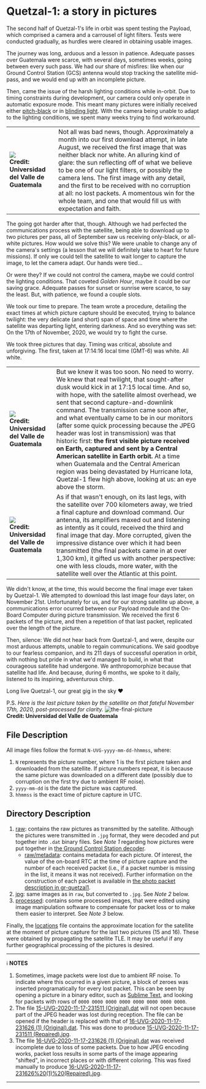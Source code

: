 # Quetzal-1: a story in pictures

The second half of Quetzal-1's life in orbit was spent testing the Payload, which comprised a camera and a carrousel of light filters. Tests were conducted gradually, as hurdles were cleared in obtaining usable images.

The journey was long, arduous and a lesson in patience. Adequate passes over Guatemala were scarce, with several days, sometimes weeks, going between every such pass. We had our share of misfires: like when our Ground Control Station (GCS) antenna would stop tracking the satellite mid-pass, and we would end up with an incomplete picture.

Then, came the issue of the harsh lighting conditions while in-orbit. Due to timing constraints during development, our camera could only operate in automatic exposure mode. This meant many pictures were initially received either [pitch-black](./jpg/4-UVG-2020-09-07-131315.jpg) or in [blinding light](./jpg/1-UVG-2020-07-25-204853.jpg). With the camera being unable to adapt to the lighting conditions, we spent many weeks trying to find workaround.

|||
|-|-|
| <img src="./jpg/3-UVG-2020-08-20-104736 (2).jpg"><br>**Credit: Universidad del Valle de Guatemala** | Not all was bad news, though. Approximately a month into our first download attempt, in late August, we received the first image that was neither black nor white. An alluring kind of glare: the sun reflecting off of what we believe to be one of our light filters, or possibly the camera lens. The first image with any detail, and the first to be received with no corruption at all: no lost packets. A momentous win for the whole team, and one that would fill us with expectation and faith. |

The going got harder after that, though. Although we had perfected the communications process with the satellite, being able to download up to two pictures per pass, all of September saw us receiving only-black, or all-white pictures. How would we solve this? We were unable to change any of the camera's settings (a lesson that we will definitely take to heart for future missions). If only we could tell the satellite to wait longer to capture the image, to let the camera adapt. Our hands were tied...

Or were they? If we could not control the camera, maybe we could control the lighting conditions. That coveted *Golden Hour*, maybe it could be our saving grace. Adequate passes for sunset or sunrise were scarce, to say the least. But, with patience, we found a couple slots.

We took our time to prepare. The team wrote a procedure, detailing the exact times at which picture capture should be executed, trying to balance twilight: the very delicate (and short) span of space and time where the satellite was departing light, entering darkness. And so everything was set: On the 17th of November, 2020, we would try to fight the curse.

We took three pictures that day. Timing was critical, absolute and unforgiving. The first, taken at 17:14:16 local time (GMT-6) was white. All white.

|||
|-|-|
| <img src="./jpg/15-UVG-2020-11-17-231511 (Repaired).jpg"><br>**Credit: Universidad del Valle de Guatemala** | But we knew it was too soon. No need to worry. We knew that real twilight, that sought-after dusk would kick in at 17:15 local time. And so, with hope, with the satellite almost overhead, we sent that second capture-and-downlink command. The transmission came soon after, and what eventually came to be in our monitors (after some quick processing because the JPEG header was lost in transmission) was that historic first: **the first visible picture received on Earth, captured and sent by a Central American satellite in Earth orbit.** At a time when Guatemala and the Central American region was being devastated by Hurricane Iota, Quetzal-1 flew high above, looking at us: an eye above the storm. |
| <img src="./jpg/16-UVG-2020-11-17-231626 (1) (Original).jpg"><br>**Credit: Universidad del Valle de Guatemala** | As if that wasn't enough, on its last legs, with the satellite over 700 kilometers away, we tried a final capture and download command. Our antenna, its amplifiers maxed out and listening as intently as it could, received the third and final image that day. More corrupted, given the impressive distance over which it had been transmitted (the final packets came in at over 1,300 km), it gifted us with another perspective: one with less clouds, more water, with the satellite well over the Atlantic at this point. |

We didn't know, at the time, this would become the final image ever taken by Quetzal-1. We attempted to download this last image four days later, on November 21st. Unfortunately for us, and for our strong satellite up above, a communications error ocurred between our Payload module and the On-Board Computer during picture transmission. We received the first 6 packets of the picture, and then a repetition of that last packet, replicated over the length of the picture.

Then, silence: We did not hear back from Quetzal-1, and were, despite our most arduous attempts, unable to regain communications. We said goodbye to our fearless companion, and its 211 days of successful operation in orbit, with nothing but pride in what we'd managed to build, in what that courageous satellite had undergone. We anthropomorphize because that satellite had life. And because, during 6 months, we spoke to it daily, listened to its inspiring, adventurous chirp.

Long live Quetzal-1, our great gig in the sky :heart:

P.S. *Here is the last picture taken by the satellite on that fateful November 17th, 2020, post-processed for clarity.*
![the-final-picture](./processed/16-UVG-2020-11-17-231626%20(1)%20(Repaired).jpg?raw=true "The final picture taken by Quetzal-1 (processed)")
<br>**Credit: Universidad del Valle de Guatemala**

## File Description

All image files follow the format `N-UVG-yyyy-mm-dd-hhmmss`, where:

1. `N` represents the picture number, where 1 is the first picture taken and downloaded from the satellite. If picture numbers repeat, it is because the same picture was downloaded on a different date (possibly due to corruption on the first try due to ambient RF noise).
2. `yyyy-mm-dd` is the date the picture was captured.
3. `hhmmss` is the exact time of picture capture in UTC.

## Directory Description

1. [raw](./raw/): contains the raw pictures as transmitted by the satellite. Although the pictures were transmitted in `.jpg` format, they were decoded and put together into `.dat` binary files. See *Note 1* regarding how pictures were put together in [the Ground Control Station decoder](https://github.com/danalvarez/gr-quetzal1/blob/master/apps/receiver/write_photo.py).
    * [raw/metadata](./raw/metadata/): contains metadata for each picture. Of interest, the value of the on-board RTC at the time of picture capture and the number of each received packet (i.e., if a packet number is missing in the list, it means it was not received). Further information on the construction of each packet is available in [the photo packet description in gr-quetzal1](https://github.com/danalvarez/gr-quetzal1/tree/master/docs).
2. [jpg](./jpg/): same images as in `raw`, but converted to `.jpg`. See *Note 2* below.
3. [processed](./processed/): contains some processed images, that were edited using image manipulation software to compensate for packet loss or to make them easier to interpret. See *Note 3* below.

Finally, the [locations](./locations.csv) file contains the approximate location for the satellite at the moment of picture capture for the last two pictures (15 and 16). These were obtained by propagating the satellite TLE. It may be useful if any further geographical processing of the pictures is desired.

---
:information_source: **NOTES**

1. Sometimes, image packets were lost due to ambient RF noise. To indicate where this ocurred in a given picture, a block of zeroes was inserted programatically for every lost packet. This can be seen by opening a picture in a binary editor, such as [Sublime Text](https://www.sublimetext.com/), and looking for packets with rows of `0000 0000 0000 0000 0000 0000 0000 0000`. 
2. The file [15-UVG-2020-11-17-231511 (Original).dat](./raw/15-UVG-2020-11-17-231511%20(Original).dat) will not open because part of the JPEG header was lost during reception. The file can be opened if the header is replaced with that of [16-UVG-2020-11-17-231626 (1) (Original).dat](./raw/16-UVG-2020-11-17-231626%20(1)%20(Original).dat). This was done to produce [15-UVG-2020-11-17-231511 (Repaired).jpg](./jpg/15-UVG-2020-11-17-231511%20(Repaired).jpg).
3. The file [16-UVG-2020-11-17-231626 (1) (Original).dat](./raw/16-UVG-2020-11-17-231626%20(1)%20(Original).dat) was received incomplete due to loss of some packets. Due to how JPEG encoding works, packet loss results in some parts of the image appearing "shifted", in incorrect places or with different coloring. This was fixed manually to produce [16-UVG-2020-11-17-231626%20(1)%20(Repaired).jpg](./processed/16-UVG-2020-11-17-231626%20(1)%20(Repaired).jpg).

---